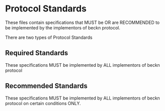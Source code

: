 # Protocol Standards

These files contain specifications that MUST be OR are RECOMMENDED to be implemented by the implementors of beckn protocol. 

There are two types of Protocol Standards

## Required Standards

These specifications MUST be implemented by ALL implementors of beckn protocol

## Recommended Standards

These specifications MUST be implemented by ALL implementors of beckn protocol on certain conditions ONLY. 